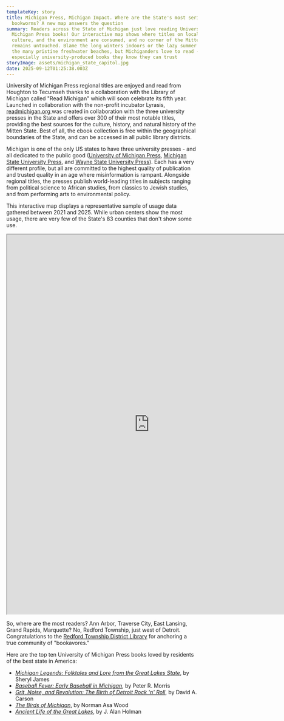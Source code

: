 ```yaml
---
templateKey: story
title: Michigan Press, Michigan Impact. Where are the State's most serious
  bookworms? A new map answers the question
summary: Readers across the State of Michigan just love reading University of
  Michigan Press books! Our interactive map shows where titles on local history,
  culture, and the environment are consumed, and no corner of the Mitten State
  remains untouched. Blame the long winters indoors or the lazy summer days on
  the many pristine freshwater beaches, but Michiganders love to read -
  especially university-produced books they know they can trust
storyImage: assets/michigan_state_capitol.jpg
date: 2025-09-12T01:25:38.003Z
---
```

University of Michigan Press regional titles are enjoyed and read from Houghton to Tecumseh thanks to a collaboration with the Library of Michigan called "Read Michigan" which will soon celebrate its fifth year. Launched in collaboration with the non-profit incubator Lyrasis, [readmichigan.org ](https://readmichigan.biblioboard.com)was created in collaboration with the three university presses in the State and offers over 300 of their most notable titles, providing the best sources for the culture, history, and natural history of the Mitten State. Best of all, the ebook collection is free within the geographical boundaries of the State, and can be accessed in all public library districts. 

Michigan is one of the only US states to have three university presses - and all dedicated to the public good ([University of Michigan Press](https://press.umich.edu/), [Michigan State University Press](https://msupress.org/), and [Wayne State University Press](https://wsupress.wayne.edu/)). Each has a very different profile, but all are committed to the highest quality of publication and trusted quality in an age where misinformation is rampant. Alongside regional titles, the presses publish world-leading titles in subjects ranging from political science to African studies, from classics to Jewish studies, and from performing arts to environmental policy.

This interactive map displays a representative sample of usage data gathered between 2021 and 2025. While urban centers show the most usage, there are very few of the State's 83 counties that don't show some use.

<iframe src="https://plum-aigneis-42.tiiny.site" width="750" height="1000" allowfullscreen></iframe>

So, where are the most readers? Ann Arbor, Traverse City, East Lansing, Grand Rapids, Marquette? No, Redford Township, just west of Detroit. Congratulations to the [Redford Township District Library](https://www.rtdl.org/) for anchoring a true community of "bookavores."

Here are the top ten University of Michigan Press books loved by residents of the best state in America:

* *[Michigan Legends: Folktales and Lore from the Great Lakes State](https://press.umich.edu/Books/M/Michigan-Legends)*, by Sheryl James
* *[Baseball Fever: Early Baseball in Michigan](https://press.umich.edu/Books/B/Baseball-Fever2)*, by Peter R. Morris
* *[Grit, Noise, and Revolution: The Birth of Detroit Rock 'n' Roll](https://press.umich.edu/Books/G/Grit-Noise-and-Revolution2)*, by David A. Carson
* *[The Birds of Michigan](https://press.umich.edu/Books/T/The-Birds-of-Michigan)*, by Norman Asa Wood
* *[Ancient Life of the Great Lakes](https://press.umich.edu/Books/A/Ancient-Life-of-the-Great-Lakes-Basin)*, by J. Alan Holman